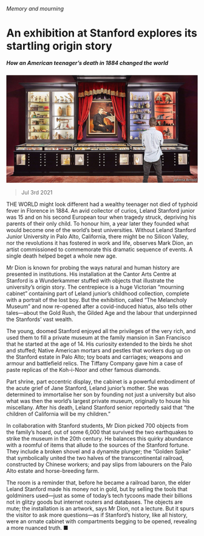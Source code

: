 ###### Memory and mourning

# An exhibition at Stanford explores its startling origin story 

##### How an American teenager’s death in 1884 changed the world 

![image](images/20210703_BKP003_0.jpg) 

> Jul 3rd 2021 

THE WORLD might look different had a wealthy teenager not died of typhoid fever in Florence in 1884. An avid collector of curios, Leland Stanford junior was 15 and on his second European tour when tragedy struck, depriving his parents of their only child. To honour him, a year later they founded what would become one of the world’s best universities. Without Leland Stanford Junior University in Palo Alto, California, there might be no Silicon Valley, nor the revolutions it has fostered in work and life, observes Mark Dion, an artist commissioned to commemorate this dramatic sequence of events. A single death helped beget a whole new age.

Mr Dion is known for probing the ways natural and human history are presented in institutions. His installation at the Cantor Arts Centre at Stanford is a Wunderkammer stuffed with objects that illustrate the university’s origin story. The centrepiece is a huge Victorian “mourning cabinet” containing part of Leland junior’s childhood collection, complete with a portrait of the lost boy. But the exhibition, called “The Melancholy Museum” and now re-opened after a covid-induced hiatus, also tells other tales—about the Gold Rush, the Gilded Age and the labour that underpinned the Stanfords’ vast wealth.


The young, doomed Stanford enjoyed all the privileges of the very rich, and used them to fill a private museum at the family mansion in San Francisco that he started at the age of 14. His curiosity extended to the birds he shot and stuffed; Native American mortars and pestles that workers dug up on the Stanford estate in Palo Alto; toy boats and carriages; weapons and armour and battlefield relics. The Tiffany Company gave him a case of paste replicas of the Koh-i-Noor and other famous diamonds.

Part shrine, part eccentric display, the cabinet is a powerful embodiment of the acute grief of Jane Stanford, Leland junior’s mother. She was determined to immortalise her son by founding not just a university but also what was then the world’s largest private museum, originally to house his miscellany. After his death, Leland Stanford senior reportedly said that “the children of California will be my children.”

In collaboration with Stanford students, Mr Dion picked 700 objects from the family’s hoard, out of some 6,000 that survived the two earthquakes to strike the museum in the 20th century. He balances this quirky abundance with a roomful of items that allude to the sources of the Stanford fortune. They include a broken shovel and a dynamite plunger; the “Golden Spike” that symbolically united the two halves of the transcontinental railroad, constructed by Chinese workers; and pay slips from labourers on the Palo Alto estate and horse-breeding farm.

The room is a reminder that, before he became a railroad baron, the elder Leland Stanford made his money not in gold, but by selling the tools that goldminers used—just as some of today’s tech tycoons made their billions not in glitzy goods but internet routers and databases. The objects are mute; the installation is an artwork, says Mr Dion, not a lecture. But it spurs the visitor to ask more questions—as if Stanford’s history, like all history, were an ornate cabinet with compartments begging to be opened, revealing a more nuanced truth. ■

